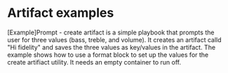 # Artifact examples

[Example]Prompt - create artifact is a simple playbook that prompts the user for three values (bass, treble, and volume). It creates an artifact calld "Hi fidelity" and saves the three values as key/values in the artifact. 
The example shows how to use  a format block to set up the values for the create artifiact utility. It needs an empty container to run off. 
